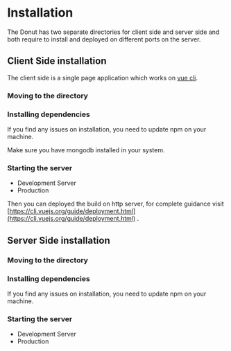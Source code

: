 # Installation

The Donut has two separate directories for client side and server side and both require to install and deployed on different ports on the server.

## Client Side installation <a id="client-side-installation"></a>

The client side is a single page application which works on [vue cli](https://cli.vuejs.org/).

### Moving to the directory <a id="moving-to-the-directory"></a>

### Installing dependencies <a id="installing-dependencies"></a>

If you find any issues on installation, you need to update npm on your machine.

Make sure you have mongodb installed in your system.

### Starting the server <a id="starting-the-server"></a>

* Development Server
* Production

Then you can deployed the build on http server, for complete guidance visit [https://cli.vuejs.org/guide/deployment.html](https://cli.vuejs.org/guide/deployment.html) .

## Server Side installation <a id="server-side-installation"></a>

### Moving to the directory <a id="moving-to-the-directory"></a>

### Installing dependencies <a id="installing-dependencies"></a>

If you find any issues on installation, you need to update npm on your machine.

### Starting the server <a id="starting-the-server"></a>

* Development Server
* Production

